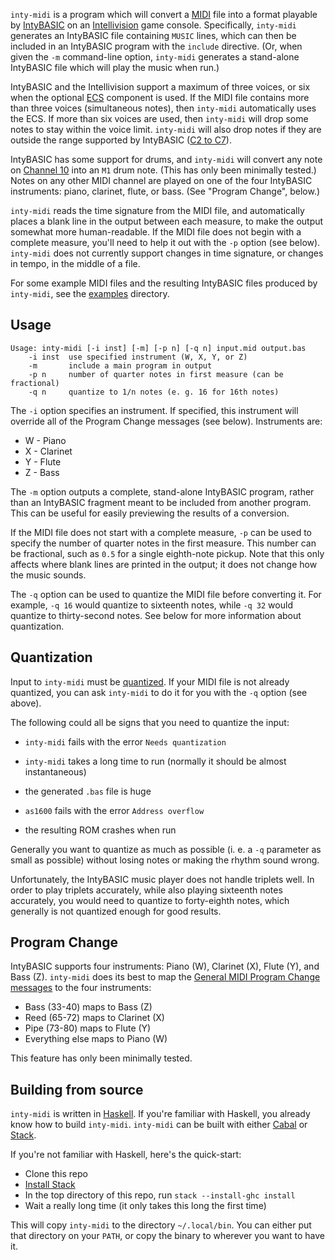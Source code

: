 `inty-midi` is a program which will convert a [MIDI][1] file into a
format playable by [IntyBASIC][2] on an [Intellivision][3] game
console.  Specifically, `inty-midi` generates an IntyBASIC file
containing `MUSIC` lines, which can then be included in an IntyBASIC
program with the `include` directive.  (Or, when given the `-m`
command-line option, `inty-midi` generates a stand-alone IntyBASIC
file which will play the music when run.)

IntyBASIC and the Intellivision support a maximum of three voices, or
six when the optional [ECS][4] component is used.  If the MIDI file
contains more than three voices (simultaneous notes), then `inty-midi`
automatically uses the ECS.  If more than six voices are used, then
`inty-midi` will drop some notes to stay within the voice limit.
`inty-midi` will also drop notes if they are outside the range
supported by IntyBASIC ([C2 to C7][5]).

IntyBASIC has some support for drums, and `inty-midi` will convert any
note on [Channel 10][6] into an `M1` drum note.  (This has only been
minimally tested.)  Notes on any other MIDI channel are played on one
of the four IntyBASIC instruments: piano, clarinet, flute, or bass.
(See "Program Change", below.)

`inty-midi` reads the time signature from the MIDI file, and
automatically places a blank line in the output between each measure,
to make the output somewhat more human-readable.  If the MIDI file
does not begin with a complete measure, you'll need to help it out
with the `-p` option (see below).  `inty-midi` does not currently
support changes in time signature, or changes in tempo, in the middle
of a file.

For some example MIDI files and the resulting IntyBASIC files produced
by `inty-midi`, see the [examples](examples) directory.

## Usage

```
Usage: inty-midi [-i inst] [-m] [-p n] [-q n] input.mid output.bas
    -i inst  use specified instrument (W, X, Y, or Z)
    -m       include a main program in output
    -p n     number of quarter notes in first measure (can be fractional)
    -q n     quantize to 1/n notes (e. g. 16 for 16th notes)
```

The `-i` option specifies an instrument.  If specified, this
instrument will override all of the Program Change messages (see
below).  Instruments are:

* W - Piano
* X - Clarinet
* Y - Flute
* Z - Bass

The `-m` option outputs a complete, stand-alone IntyBASIC program,
rather than an IntyBASIC fragment meant to be included from another
program.  This can be useful for easily previewing the results of a
conversion.

If the MIDI file does not start with a complete measure, `-p` can be
used to specify the number of quarter notes in the first measure.
This number can be fractional, such as `0.5` for a single eighth-note
pickup.  Note that this only affects where blank lines are printed in
the output; it does not change how the music sounds.

The `-q` option can be used to quantize the MIDI file before
converting it.  For example, `-q 16` would quantize to sixteenth
notes, while `-q 32` would quantize to thirty-second notes.  See below
for more information about quantization.

## Quantization

Input to `inty-midi` must be [quantized][7].  If your MIDI file is not
already quantized, you can ask `inty-midi` to do it for you with the
`-q` option (see above).

The following could all be signs that you need to quantize the input:

* `inty-midi` fails with the error `Needs quantization`

* `inty-midi` takes a long time to run (normally it should be almost
  instantaneous)

* the generated `.bas` file is huge

* `as1600` fails with the error `Address overflow`

* the resulting ROM crashes when run

Generally you want to quantize as much as possible (i. e. a `-q`
parameter as small as possible) without losing notes or making the
rhythm sound wrong.

Unfortunately, the IntyBASIC music player does not handle triplets
well.  In order to play triplets accurately, while also playing
sixteenth notes accurately, you would need to quantize to forty-eighth
notes, which generally is not quantized enough for good results.

## Program Change

IntyBASIC supports four instruments: Piano (W), Clarinet (X), Flute
(Y), and Bass (Z).  `inty-midi` does its best to map the
[General MIDI Program Change messages][12] to the four instruments:

* Bass (33-40) maps to Bass (Z)
* Reed (65-72) maps to Clarinet (X)
* Pipe (73-80) maps to Flute (Y)
* Everything else maps to Piano (W)

This feature has only been minimally tested.

## Building from source

`inty-midi` is written in [Haskell][8].  If you're familiar with
Haskell, you already know how to build `inty-midi`.  `inty-midi` can
be built with either [Cabal][9] or [Stack][10].

If you're not familiar with Haskell, here's the quick-start:

* Clone this repo
* [Install Stack][11]
* In the top directory of this repo, run `stack --install-ghc install`
* Wait a really long time (it only takes this long the first time)

This will copy `inty-midi` to the directory `~/.local/bin`.  You can
either put that directory on your `PATH`, or copy the binary to
wherever you want to have it.

[1]: https://en.wikipedia.org/wiki/MIDI
[2]: http://nanochess.org/intybasic.html
[3]: https://en.wikipedia.org/wiki/Intellivision
[4]: https://en.wikipedia.org/wiki/Entertainment_Computer_System
[5]: https://en.wikipedia.org/wiki/Scientific_pitch_notation#Table_of_note_frequencies
[6]: https://en.wikipedia.org/wiki/General_MIDI#Percussion
[7]: https://en.wikipedia.org/wiki/Quantization_%28music%29
[8]: https://www.haskell.org/
[9]: https://www.haskell.org/cabal/
[10]: https://haskellstack.org/
[11]: https://docs.haskellstack.org/en/stable/install_and_upgrade/
[12]: https://en.wikipedia.org/wiki/General_MIDI#Program_change_events
